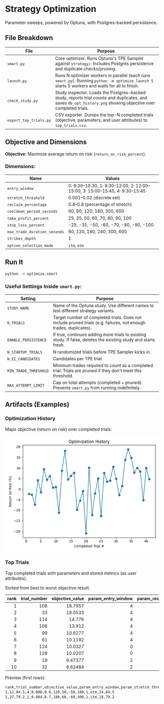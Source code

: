 # Strategy Optimization

Parameter sweeps, powered by Optuna, with Postgres-backed persistence.


## File Breakdown

| File | Purpose |
|---|---|
| `smart.py` | Core optimizer. Runs Optuna's TPE Sampler against `strategy/`. Includes Postgres persistence and duplicate checks/pruning. |
| `launch.py` | Runs N optimizer workers in parallel (each runs `smart.py`). Running `python -m optimize.launch 5` starts 5 workers and waits for all to finish. |
| `check_study.py` | Study inspector. Loads the Postgres-backed study, reports trial counts and duplicates, and saves `db_opt_history.png` showing objective over completed trials. |
| `export_top_trials.py` | CSV exporter. Dumps the top-N completed trials (objective, parameters, and user attributes) to `top_trials.csv`. |


## Objective and Dimensions

**Objective:** Maximize average return on risk (`return_on_risk_percent`).

### Dimensions:

| Name | Values |
|---|---|
| `entry_window` | 0: 9:30–10:30, 1: 9:30–12:00, 2: 12:00–15:00, 3: 15:00–15:45, 4: 9:30–15:45 |
| `stretch_threshold` | 0.001–0.02 (discrete set) |
| `reclaim_percentage` | 0.4–0.8 (percentage of stretch) |
| `cooldown_period_seconds` | 60, 90, 120, 180, 300, 600 |
| `take_profit_percent` | 25, 35, 50, 60, 70, 80, 90, 100 |
| `stop_loss_percent` | -25, -35, -50, -60, -70, -80, -90, -100 |
| `max_trade_duration_seconds` | 60, 120, 180, 240, 300, 600 |
| `strikes_depth` | 1 |
| `option_selection_mode` | `itm`, `otm` |


## Run It

```bash
python -m optimize.smart
```

### Useful Settings Inside `smart.py`:

| Setting | Purpose |
|---|---|
| `STUDY_NAME` | Name of the Optuna study. Use different names to test different strategy variants. |
| `N_TRIALS` | Target number of completed trials. Does not include pruned trials (e.g. failures, not enough trades, duplicates). |
| `ENABLE_PERSISTENCE` | If true, continues adding more trials to existing study. If false, deletes the existing study and starts fresh. |
| `N_STARTUP_TRIALS` | N randomized trials before TPE Sampler kicks in. |
| `N_EI_CANDIDATES` | Candidates per TPE trial. |
| `MIN_TRADE_THRESHOLD` | Minimum trades required to count as a completed trial. Trials are pruned if they don't meet this threshold. |
| `MAX_ATTEMPT_LIMIT` | Cap on total attempts (completed + pruned). Prevents `smart.py` from running indefinitely. |


## Artifacts (Examples)

### Optimization History

Maps objective (return on risk) over completed trials:

![Optimization History](artifacts/db_opt_history.png)

### Top Trials 

Top completed trials with parameters and stored metrics (as user attributes).

Sorted from best to worst objective result.

|   rank |   trial_number |   objective_value |   param_entry_window |   param_reclaim_percentage |   param_stretch_threshold |   param_stop_loss_percent |   param_strikes_depth | param_option_selection_mode   |   param_take_profit_percent |   param_cooldown_period_seconds |   param_max_trade_duration_seconds |   attr_avg_risk_per_trade |   attr_expectancy |   attr_win_rate |   attr_sharpe_ratio |   attr_return_on_risk_percent |   attr_total_trades |
|-------:|---------------:|------------------:|---------------------:|---------------------------:|--------------------------:|--------------------------:|----------------------:|:------------------------------|----------------------------:|--------------------------------:|-----------------------------------:|--------------------------:|------------------:|----------------:|--------------------:|------------------------------:|--------------------:|
|      1 |            108 |          18.7957  |                    4 |                        0.4 |                     0.003 |                       -50 |                     1 | itm                           |                          90 |                             120 |                                120 |                   83.4076 |          15.6771  |         58.8235 |            0.466648 |                      18.7957  |                  17 |
|      2 |             33 |          18.0533  |                    4 |                        0.6 |                     0.003 |                       -70 |                     1 | otm                           |                          50 |                              90 |                                180 |                   72.0318 |          13.0041  |         55.1724 |            0.411843 |                      18.0533  |                  29 |
|      3 |            114 |          14.776   |                    4 |                        0.4 |                     0.003 |                       -60 |                     1 | itm                           |                          90 |                             120 |                                120 |                   99.5692 |          14.7124  |         58.8235 |            0.470332 |                      14.776   |                  17 |
|      4 |            106 |          13.912   |                    4 |                        0.4 |                     0.003 |                       -90 |                     1 | otm                           |                          90 |                             120 |                                120 |                  103.736  |          14.4318  |         52.9412 |            0.465479 |                      13.912   |                  17 |
|      5 |             99 |          10.6277  |                    4 |                        0.6 |                     0.003 |                       -70 |                     1 | otm                           |                          90 |                             120 |                                120 |                   75.3618 |           8.00923 |         43.5897 |            0.415214 |                      10.6277  |                  39 |
|      6 |             61 |          10.1192  |                    4 |                        0.4 |                     0.003 |                       -60 |                     1 | otm                           |                          60 |                             180 |                                180 |                   71.1989 |           7.20474 |         42.1053 |            0.339015 |                      10.1192  |                  19 |
|      7 |            124 |          10.0327  |                    0 |                        0.4 |                     0.003 |                       -50 |                     1 | otm                           |                          50 |                             600 |                                180 |                   64.9972 |           6.521   |         45      |            0.237748 |                      10.0327  |                  20 |
|      8 |            128 |          10.0207  |                    0 |                        0.4 |                     0.003 |                       -60 |                     1 | itm                           |                          60 |                             600 |                                180 |                  106.67   |          10.689   |         45      |            0.292536 |                      10.0207  |                  20 |
|      9 |             19 |           9.47377 |                    2 |                        0.6 |                     0.003 |                       -25 |                     1 | itm                           |                          25 |                             120 |                                120 |                   33.2209 |           3.14727 |         36.3636 |            0.144901 |                       9.47377 |                  11 |
|     10 |             32 |           8.62484 |                    2 |                        0.6 |                     0.003 |                       -70 |                     1 | otm                           |                          50 |                             120 |                                180 |                   52.4489 |           4.52364 |         36.3636 |            0.17267  |                       8.62484 |                  11 |

Preview (first rows):

```csv
rank,trial_number,objective_value,param_entry_window,param_stretch_threshold,param_reclaim_percentage,param_cooldown_period_seconds,param_take_profit_percent,param_stop_loss_percent,param_max_trade_duration_seconds,param_strikes_depth,param_option_selection_mode,attr_total_trades,attr_return_on_risk_percent
1,12,84.5,4,0.006,0.6,120,50,-50,180,1,otm,24,84.5
2,37,79.2,1,0.004,0.7,180,60,-60,300,1,itm,18,79.2
```
